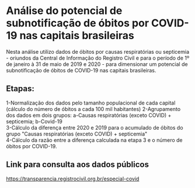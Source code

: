 # Análise do potencial de subnotificação de óbitos por COVID-19 nas capitais brasileiras

Nesta análise utilizo dados de óbitos por causas respiratórias ou septicemia - oriundos da Central de Informação do Registro Civil e para o período de 1º de janeiro à 31 de maio de 2019 e 2020 - para dimensionar um potencial de subnotificação de óbitos de COVID-19 nas capitais brasileiras.

## Etapas:
1-Normalização dos dados pelo tamanho populacional de cada capital (cálculo do número de óbitos a cada 100 mil habitantes)
2-Agrupamento dos dados em dois grupos: a-Causas respiratórias (exceto COVID) + septicemia; b-Covid-19  
3-Cálculo da diferença entre 2020 e 2019 para o acumulado de óbitos do grupo "Causas respiratórias (exceto COVID) + septicemia"  
4-Cálculo da razão entre a diferença calculada na etapa 3 e o número de óbitos por COVID-19.

## Link para consulta aos dados públicos
https://transparencia.registrocivil.org.br/especial-covid
